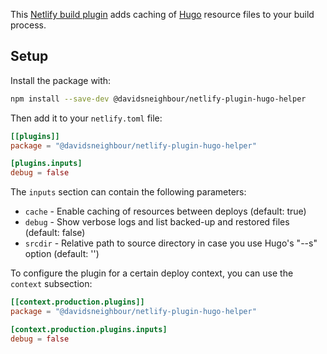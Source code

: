 This [Netlify build plugin](https://docs.netlify.com/integrations/build-plugins/) adds caching of [Hugo](https://gohugo.io/) resource files to your build process.

## Setup

Install the package with:

```bash
npm install --save-dev @davidsneighbour/netlify-plugin-hugo-helper
```

Then add it to your `netlify.toml` file:

```toml
[[plugins]]
package = "@davidsneighbour/netlify-plugin-hugo-helper"

[plugins.inputs]
debug = false
```

The `inputs` section can contain the following parameters:

* `cache` - Enable caching of resources between deploys (default: true)
* `debug` - Show verbose logs and list backed-up and restored files (default: false)
* `srcdir` - Relative path to source directory in case you use Hugo's "--s" option (default: '')

To configure the plugin for a certain deploy context, you can use the `context` subsection:

```toml
[[context.production.plugins]]
package = "@davidsneighbour/netlify-plugin-hugo-helper"

[context.production.plugins.inputs]
debug = false
```
